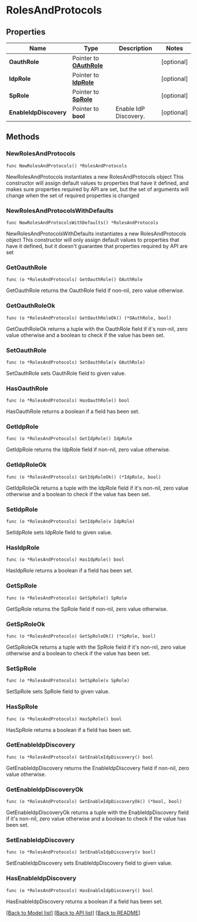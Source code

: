 # RolesAndProtocols

## Properties

Name | Type | Description | Notes
------------ | ------------- | ------------- | -------------
**OauthRole** | Pointer to [**OAuthRole**](OAuthRole.md) |  | [optional] 
**IdpRole** | Pointer to [**IdpRole**](IdpRole.md) |  | [optional] 
**SpRole** | Pointer to [**SpRole**](SpRole.md) |  | [optional] 
**EnableIdpDiscovery** | Pointer to **bool** | Enable IdP Discovery. | [optional] 

## Methods

### NewRolesAndProtocols

`func NewRolesAndProtocols() *RolesAndProtocols`

NewRolesAndProtocols instantiates a new RolesAndProtocols object
This constructor will assign default values to properties that have it defined,
and makes sure properties required by API are set, but the set of arguments
will change when the set of required properties is changed

### NewRolesAndProtocolsWithDefaults

`func NewRolesAndProtocolsWithDefaults() *RolesAndProtocols`

NewRolesAndProtocolsWithDefaults instantiates a new RolesAndProtocols object
This constructor will only assign default values to properties that have it defined,
but it doesn't guarantee that properties required by API are set

### GetOauthRole

`func (o *RolesAndProtocols) GetOauthRole() OAuthRole`

GetOauthRole returns the OauthRole field if non-nil, zero value otherwise.

### GetOauthRoleOk

`func (o *RolesAndProtocols) GetOauthRoleOk() (*OAuthRole, bool)`

GetOauthRoleOk returns a tuple with the OauthRole field if it's non-nil, zero value otherwise
and a boolean to check if the value has been set.

### SetOauthRole

`func (o *RolesAndProtocols) SetOauthRole(v OAuthRole)`

SetOauthRole sets OauthRole field to given value.

### HasOauthRole

`func (o *RolesAndProtocols) HasOauthRole() bool`

HasOauthRole returns a boolean if a field has been set.

### GetIdpRole

`func (o *RolesAndProtocols) GetIdpRole() IdpRole`

GetIdpRole returns the IdpRole field if non-nil, zero value otherwise.

### GetIdpRoleOk

`func (o *RolesAndProtocols) GetIdpRoleOk() (*IdpRole, bool)`

GetIdpRoleOk returns a tuple with the IdpRole field if it's non-nil, zero value otherwise
and a boolean to check if the value has been set.

### SetIdpRole

`func (o *RolesAndProtocols) SetIdpRole(v IdpRole)`

SetIdpRole sets IdpRole field to given value.

### HasIdpRole

`func (o *RolesAndProtocols) HasIdpRole() bool`

HasIdpRole returns a boolean if a field has been set.

### GetSpRole

`func (o *RolesAndProtocols) GetSpRole() SpRole`

GetSpRole returns the SpRole field if non-nil, zero value otherwise.

### GetSpRoleOk

`func (o *RolesAndProtocols) GetSpRoleOk() (*SpRole, bool)`

GetSpRoleOk returns a tuple with the SpRole field if it's non-nil, zero value otherwise
and a boolean to check if the value has been set.

### SetSpRole

`func (o *RolesAndProtocols) SetSpRole(v SpRole)`

SetSpRole sets SpRole field to given value.

### HasSpRole

`func (o *RolesAndProtocols) HasSpRole() bool`

HasSpRole returns a boolean if a field has been set.

### GetEnableIdpDiscovery

`func (o *RolesAndProtocols) GetEnableIdpDiscovery() bool`

GetEnableIdpDiscovery returns the EnableIdpDiscovery field if non-nil, zero value otherwise.

### GetEnableIdpDiscoveryOk

`func (o *RolesAndProtocols) GetEnableIdpDiscoveryOk() (*bool, bool)`

GetEnableIdpDiscoveryOk returns a tuple with the EnableIdpDiscovery field if it's non-nil, zero value otherwise
and a boolean to check if the value has been set.

### SetEnableIdpDiscovery

`func (o *RolesAndProtocols) SetEnableIdpDiscovery(v bool)`

SetEnableIdpDiscovery sets EnableIdpDiscovery field to given value.

### HasEnableIdpDiscovery

`func (o *RolesAndProtocols) HasEnableIdpDiscovery() bool`

HasEnableIdpDiscovery returns a boolean if a field has been set.


[[Back to Model list]](../README.md#documentation-for-models) [[Back to API list]](../README.md#documentation-for-api-endpoints) [[Back to README]](../README.md)


